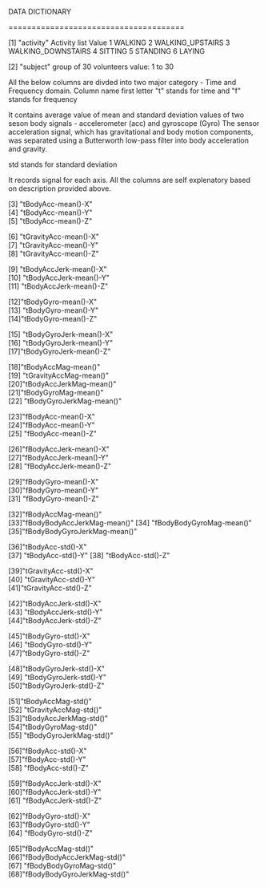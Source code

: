  DATA DICTIONARY 
 
======================================

[1] "activity"
	Activity list
  Value
  1            WALKING
  2   WALKING_UPSTAIRS
  3 WALKING_DOWNSTAIRS
  4            SITTING
  5           STANDING
  6             LAYING
  
[2] "subject"
	group of 30 volunteers
	value: 1 to 30

All the below columns are divded into two major category - Time and Frequency domain. 
Column name first letter "t" stands for time and "f" stands for frequency

It contains average value of mean and standard deviation values of two seson body signals - accelerometer (acc) and gyroscope (Gyro)
The sensor acceleration signal, which has gravitational and body motion components, was separated using a Butterworth low-pass filter into body acceleration and gravity. 

std stands for standard deviation

It records signal for each axis. All the columns are self explenatory based on description provided above.


[3] "tBodyAcc-mean()-X"     
[4] "tBodyAcc-mean()-Y"  
[5] "tBodyAcc-mean()-Z"           

[6] "tGravityAcc-mean()-X"       
[7] "tGravityAcc-mean()-Y"        
[8] "tGravityAcc-mean()-Z"        

[9] "tBodyAccJerk-mean()-X"      
[10] "tBodyAccJerk-mean()-Y"       
[11] "tBodyAccJerk-mean()-Z"       

[12]"tBodyGyro-mean()-X"         
[13] "tBodyGyro-mean()-Y"          
[14]"tBodyGyro-mean()-Z"         

[15] "tBodyGyroJerk-mean()-X"     
[16] "tBodyGyroJerk-mean()-Y"      
[17]"tBodyGyroJerk-mean()-Z"      

[18]"tBodyAccMag-mean()"         
[19] "tGravityAccMag-mean()"       
[20]"tBodyAccJerkMag-mean()"      
[21]"tBodyGyroMag-mean()"  
[22] "tBodyGyroJerkMag-mean()"     

[23]"fBodyAcc-mean()-X"           
[24]"fBodyAcc-mean()-Y"          
[25] "fBodyAcc-mean()-Z"   

[26]"fBodyAccJerk-mean()-X"       
[27]"fBodyAccJerk-mean()-Y"      
[28] "fBodyAccJerk-mean()-Z"       

[29]"fBodyGyro-mean()-X"          
[30]"fBodyGyro-mean()-Y"         
[31] "fBodyGyro-mean()-Z"          

[32]"fBodyAccMag-mean()"          
[33]"fBodyBodyAccJerkMag-mean()" 
[34] "fBodyBodyGyroMag-mean()"     
[35]"fBodyBodyGyroJerkMag-mean()" 

[36]"tBodyAcc-std()-X"           
[37] "tBodyAcc-std()-Y"
[38] "tBodyAcc-std()-Z"            
 
[39]"tGravityAcc-std()-X"        
[40] "tGravityAcc-std()-Y"         
[41]"tGravityAcc-std()-Z"         

[42]"tBodyAccJerk-std()-X"       
[43] "tBodyAccJerk-std()-Y"        
[44]"tBodyAccJerk-std()-Z"        

[45]"tBodyGyro-std()-X"          
[46] "tBodyGyro-std()-Y"           
[47]"tBodyGyro-std()-Z"           

[48]"tBodyGyroJerk-std()-X"      
[49] "tBodyGyroJerk-std()-Y"       
[50]"tBodyGyroJerk-std()-Z"       

[51]"tBodyAccMag-std()"          
[52] "tGravityAccMag-std()"        
[53]"tBodyAccJerkMag-std()"       
[54]"tBodyGyroMag-std()"         
[55] "tBodyGyroJerkMag-std()"      

[56]"fBodyAcc-std()-X"            
[57]"fBodyAcc-std()-Y"           
[58] "fBodyAcc-std()-Z"            

[59]"fBodyAccJerk-std()-X"        
[60]"fBodyAccJerk-std()-Y"       
[61] "fBodyAccJerk-std()-Z"        

[62]"fBodyGyro-std()-X"           
[63]"fBodyGyro-std()-Y"          
[64] "fBodyGyro-std()-Z"           

[65]"fBodyAccMag-std()"           
[66]"fBodyBodyAccJerkMag-std()"  
[67] "fBodyBodyGyroMag-std()"      
[68]"fBodyBodyGyroJerkMag-std()"
